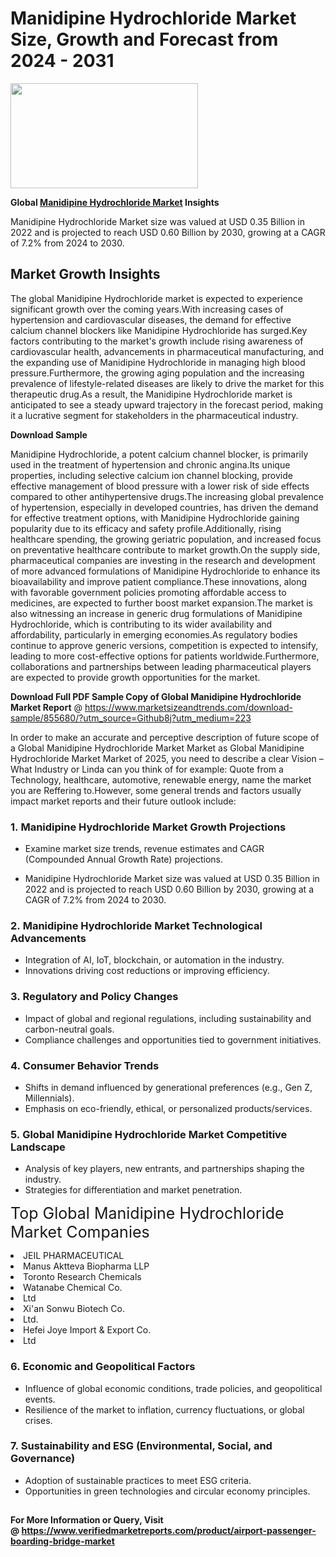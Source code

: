 <H1>Manidipine Hydrochloride Market Size, Growth and Forecast from 2024 - 2031</H1><img class="aligncenter size-medium wp-image-584254" src="https://thirdeyenews.in/wp-content/uploads/2024/09/Global-Market-Research-300x168.jpeg" alt="" width="300" height="168" /><p><strong>Global&nbsp;<a href="https://www.marketsizeandtrends.com/download-sample/855680/?utm_source=Github8j?utm_medium=223">Manidipine Hydrochloride Market</a> Insights</strong></p><p>Manidipine Hydrochloride Market size was valued at USD 0.35 Billion in 2022 and is projected to reach USD 0.60 Billion by 2030, growing at a CAGR of 7.2% from 2024 to 2030.</p><p><h2>Market Growth Insights</h2> <p>The global Manidipine Hydrochloride market is expected to experience significant growth over the coming years.With increasing cases of hypertension and cardiovascular diseases, the demand for effective calcium channel blockers like Manidipine Hydrochloride has surged.Key factors contributing to the market's growth include rising awareness of cardiovascular health, advancements in pharmaceutical manufacturing, and the expanding use of Manidipine Hydrochloride in managing high blood pressure.Furthermore, the growing aging population and the increasing prevalence of lifestyle-related diseases are likely to drive the market for this therapeutic drug.As a result, the Manidipine Hydrochloride market is anticipated to see a steady upward trajectory in the forecast period, making it a lucrative segment for stakeholders in the pharmaceutical industry.</p> <p><strong>Download Sample</strong></p> <p>Manidipine Hydrochloride, a potent calcium channel blocker, is primarily used in the treatment of hypertension and chronic angina.Its unique properties, including selective calcium ion channel blocking, provide effective management of blood pressure with a lower risk of side effects compared to other antihypertensive drugs.The increasing global prevalence of hypertension, especially in developed countries, has driven the demand for effective treatment options, with Manidipine Hydrochloride gaining popularity due to its efficacy and safety profile.Additionally, rising healthcare spending, the growing geriatric population, and increased focus on preventative healthcare contribute to market growth.On the supply side, pharmaceutical companies are investing in the research and development of more advanced formulations of Manidipine Hydrochloride to enhance its bioavailability and improve patient compliance.These innovations, along with favorable government policies promoting affordable access to medicines, are expected to further boost market expansion.The market is also witnessing an increase in generic drug formulations of Manidipine Hydrochloride, which is contributing to its wider availability and affordability, particularly in emerging economies.As regulatory bodies continue to approve generic versions, competition is expected to intensify, leading to more cost-effective options for patients worldwide.Furthermore, collaborations and partnerships between leading pharmaceutical players are expected to provide growth opportunities for the market.<p><span class=""><strong>Download Full PDF Sample Copy of Global Manidipine Hydrochloride Market Report</strong> @ <a href="https://www.marketsizeandtrends.com/download-sample/855680/?utm_source=Github8j?utm_medium=223" target="_blank">https://www.marketsizeandtrends.com/download-sample/855680/?utm_source=Github8j?utm_medium=223</a></span></p><p>In order to make an accurate and perceptive description of future scope of a Global&nbsp;Manidipine Hydrochloride Market Market as Global&nbsp;Manidipine Hydrochloride Market Market of 2025, you need to describe a clear Vision &ndash; What Industry or Linda can you think of for example: Quote from a Technology, healthcare, automotive, renewable energy, name the market you are Reffering to.However, some general trends and factors usually impact market reports and their future outlook include:</p><h3>1.&nbsp;<strong>Manidipine Hydrochloride Market Growth Projections</strong></h3><ul><li>Examine market size trends, revenue estimates and CAGR (Compounded Annual Growth Rate) projections.</li><li><p>Manidipine Hydrochloride Market size was valued at USD 0.35 Billion in 2022 and is projected to reach USD 0.60 Billion by 2030, growing at a CAGR of 7.2% from 2024 to 2030.</p></li></ul><h3>2.&nbsp;<strong>Manidipine Hydrochloride Market Technological Advancements</strong></h3><ul><li>Integration of AI, IoT, blockchain, or automation in the industry.</li><li>Innovations driving cost reductions or improving efficiency.</li></ul><h3>3.&nbsp;<strong>Regulatory and Policy Changes</strong></h3><ul><li>Impact of global and regional regulations, including sustainability and carbon-neutral goals.</li><li>Compliance challenges and opportunities tied to government initiatives.</li></ul><h3>4.&nbsp;<strong>Consumer Behavior Trends</strong></h3><ul><li>Shifts in demand influenced by generational preferences (e.g., Gen Z, Millennials).</li><li>Emphasis on eco-friendly, ethical, or personalized products/services.</li></ul><h3>5.&nbsp;<strong>Global Manidipine Hydrochloride Market Competitive Landscape</strong></h3><ul><li>Analysis of key players, new entrants, and partnerships shaping the industry.</li><li>Strategies for differentiation and market penetration.</li></ul><p data-pm-slice="1 1 []"><span style="color: inherit; font-family: inherit; font-size: 25px;">Top Global Manidipine Hydrochloride Market Companies</span></p><div class="" data-test-id=""><p><li>JEIL PHARMACEUTICAL</li><li> Manus Aktteva Biopharma LLP</li><li> Toronto Research Chemicals</li><li> Watanabe Chemical Co.</li><li> Ltd</li><li> Xi'an Sonwu Biotech Co.</li><li> Ltd.</li><li> Hefei Joye Import & Export Co.</li><li> Ltd</li></p></div><h3>6.&nbsp;<strong>Economic and Geopolitical Factors</strong></h3><ul><li>Influence of global economic conditions, trade policies, and geopolitical events.</li><li>Resilience of the market to inflation, currency fluctuations, or global crises.</li></ul><h3>7.&nbsp;<strong>Sustainability and ESG (Environmental, Social, and Governance)</strong></h3><ul><li>Adoption of sustainable practices to meet ESG criteria.</li><li>Opportunities in green technologies and circular economy principles.</li></ul><h2><strong style="font-size: 14px;">For More Information or Query, Visit @&nbsp;</strong><a style="background-color: #ffffff; font-size: 14px;" href="https://www.marketsizeandtrends.com/report/manidipine-hydrochloride-market/" target="_blank">https://www.verifiedmarketreports.com/product/airport-passenger-boarding-bridge-market</a></h2>